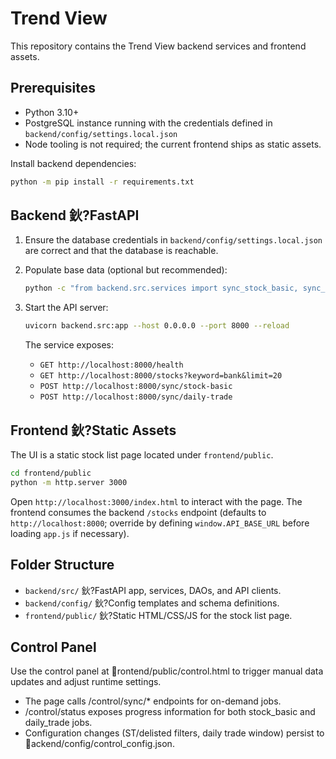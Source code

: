 ﻿# Trend View

This repository contains the Trend View backend services and frontend assets.

## Prerequisites

- Python 3.10+
- PostgreSQL instance running with the credentials defined in `backend/config/settings.local.json`
- Node tooling is not required; the current frontend ships as static assets.

Install backend dependencies:

```sh
python -m pip install -r requirements.txt
```

## Backend 鈥?FastAPI

1. Ensure the database credentials in `backend/config/settings.local.json` are correct and that the database is reachable.
2. Populate base data (optional but recommended):

   ```sh
   python -c "from backend.src.services import sync_stock_basic, sync_daily_trade; sync_stock_basic(); sync_daily_trade(batch_size=50, window_days=30)"
   ```

3. Start the API server:

   ```sh
   uvicorn backend.src:app --host 0.0.0.0 --port 8000 --reload
   ```

   The service exposes:
   - `GET http://localhost:8000/health`
   - `GET http://localhost:8000/stocks?keyword=bank&limit=20`
   - `POST http://localhost:8000/sync/stock-basic`
   - `POST http://localhost:8000/sync/daily-trade`

## Frontend 鈥?Static Assets

The UI is a static stock list page located under `frontend/public`.

```sh
cd frontend/public
python -m http.server 3000
```

Open `http://localhost:3000/index.html` to interact with the page. The frontend consumes the backend `/stocks` endpoint (defaults to `http://localhost:8000`; override by defining `window.API_BASE_URL` before loading `app.js` if necessary).

## Folder Structure

- `backend/src/` 鈥?FastAPI app, services, DAOs, and API clients.
- `backend/config/` 鈥?Config templates and schema definitions.
- `frontend/public/` 鈥?Static HTML/CSS/JS for the stock list page.

## Control Panel

Use the control panel at rontend/public/control.html to trigger manual data updates and adjust runtime settings.
- The page calls /control/sync/* endpoints for on-demand jobs.
- /control/status exposes progress information for both stock_basic and daily_trade jobs.
- Configuration changes (ST/delisted filters, daily trade window) persist to ackend/config/control_config.json.


